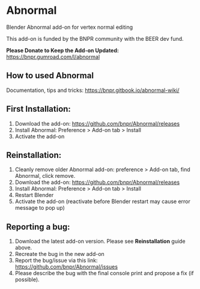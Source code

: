 # Abnormal
Blender Abnormal add-on for vertex normal editing

This add-on is funded by the BNPR community with the BEER dev fund.

**Please Donate to Keep the Add-on Updated:** https://bnpr.gumroad.com/l/abnormal

## How to used Abnormal
Documentation, tips and tricks: https://bnpr.gitbook.io/abnormal-wiki/

## First Installation:
1. Download the add-on: https://github.com/bnpr/Abnormal/releases
2. Install Abnormal: Preference > Add-on tab > Install
3. Activate the add-on

## Reinstallation:
1. Cleanly remove older Abnormal add-on: preference > Add-on tab, find Abnormal, click remove.
2. Download the add-on: https://github.com/bnpr/Abnormal/releases
3. Install Abnormal: Preference > Add-on tab > Install
4. Restart Blender
5. Activate the add-on (reactivate before Blender restart may cause error message to pop up)

## Reporting a bug:
1. Download the latest add-on version. Please see **Reinstallation** guide above.
2. Recreate the bug in the new add-on
3. Report the bug/issue via this link: https://github.com/bnpr/Abnormal/issues
4. Please describe the bug with the final console print and propose a fix (if possible).

